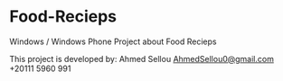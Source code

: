 # Food-Recieps
Windows / Windows Phone Project about Food Recieps

This project is developed by: Ahmed Sellou 
AhmedSellou0@gmail.com
+20111 5960 991
